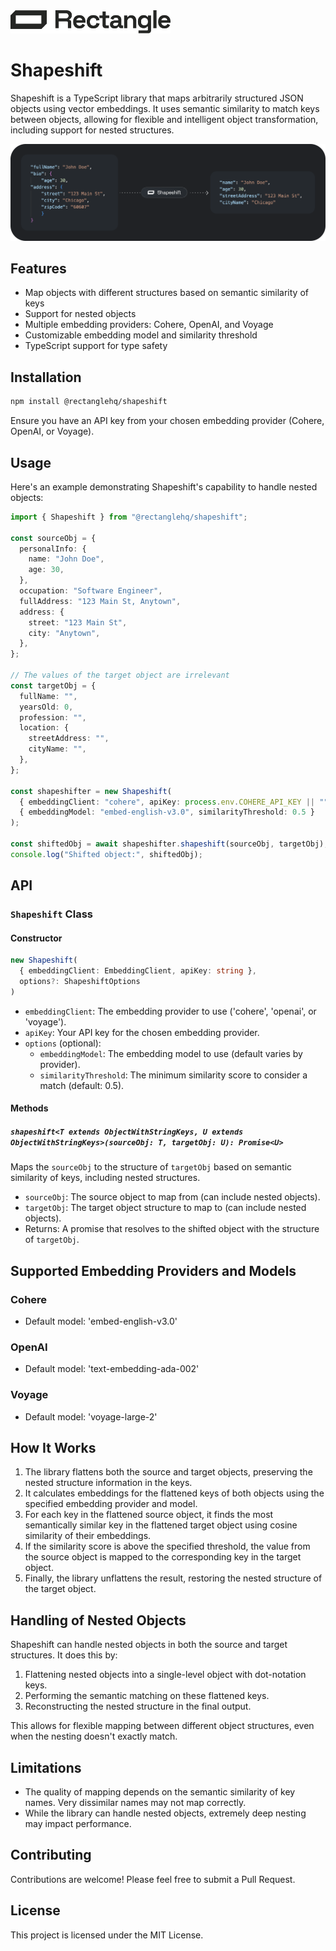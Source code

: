 <img src="rectangle-logo.png" width="256"/>

# Shapeshift

Shapeshift is a TypeScript library that maps arbitrarily structured JSON objects using vector embeddings. It uses semantic similarity to match keys between objects, allowing for flexible and intelligent object transformation, including support for nested structures.


<img src="graphic.png" width="648"/>


## Features

- Map objects with different structures based on semantic similarity of keys
- Support for nested objects
- Multiple embedding providers: Cohere, OpenAI, and Voyage
- Customizable embedding model and similarity threshold
- TypeScript support for type safety

## Installation

```bash
npm install @rectanglehq/shapeshift
```

Ensure you have an API key from your chosen embedding provider (Cohere, OpenAI, or Voyage).

## Usage

Here's an example demonstrating Shapeshift's capability to handle nested objects:

```typescript
import { Shapeshift } from "@rectanglehq/shapeshift";

const sourceObj = {
  personalInfo: {
    name: "John Doe",
    age: 30,
  },
  occupation: "Software Engineer",
  fullAddress: "123 Main St, Anytown",
  address: {
    street: "123 Main St",
    city: "Anytown",
  },
};

// The values of the target object are irrelevant
const targetObj = {
  fullName: "",
  yearsOld: 0,
  profession: "",
  location: {
    streetAddress: "",
    cityName: "",
  },
};

const shapeshifter = new Shapeshift(
  { embeddingClient: "cohere", apiKey: process.env.COHERE_API_KEY || "" },
  { embeddingModel: "embed-english-v3.0", similarityThreshold: 0.5 }
);

const shiftedObj = await shapeshifter.shapeshift(sourceObj, targetObj);
console.log("Shifted object:", shiftedObj);
```

## API

### `Shapeshift` Class

#### Constructor

```typescript
new Shapeshift(
  { embeddingClient: EmbeddingClient, apiKey: string },
  options?: ShapeshiftOptions
)
```

- `embeddingClient`: The embedding provider to use ('cohere', 'openai', or 'voyage').
- `apiKey`: Your API key for the chosen embedding provider.
- `options` (optional):
  - `embeddingModel`: The embedding model to use (default varies by provider).
  - `similarityThreshold`: The minimum similarity score to consider a match (default: 0.5).

#### Methods

##### `shapeshift<T extends ObjectWithStringKeys, U extends ObjectWithStringKeys>(sourceObj: T, targetObj: U): Promise<U>`

Maps the `sourceObj` to the structure of `targetObj` based on semantic similarity of keys, including nested structures.

- `sourceObj`: The source object to map from (can include nested objects).
- `targetObj`: The target object structure to map to (can include nested objects).
- Returns: A promise that resolves to the shifted object with the structure of `targetObj`.

## Supported Embedding Providers and Models

### Cohere

- Default model: 'embed-english-v3.0'

### OpenAI

- Default model: 'text-embedding-ada-002'

### Voyage

- Default model: 'voyage-large-2'

## How It Works

1. The library flattens both the source and target objects, preserving the nested structure information in the keys.
2. It calculates embeddings for the flattened keys of both objects using the specified embedding provider and model.
3. For each key in the flattened source object, it finds the most semantically similar key in the flattened target object using cosine similarity of their embeddings.
4. If the similarity score is above the specified threshold, the value from the source object is mapped to the corresponding key in the target object.
5. Finally, the library unflattens the result, restoring the nested structure of the target object.

## Handling of Nested Objects

Shapeshift can handle nested objects in both the source and target structures. It does this by:

1. Flattening nested objects into a single-level object with dot-notation keys.
2. Performing the semantic matching on these flattened keys.
3. Reconstructing the nested structure in the final output.

This allows for flexible mapping between different object structures, even when the nesting doesn't exactly match.

## Limitations

- The quality of mapping depends on the semantic similarity of key names. Very dissimilar names may not map correctly.
- While the library can handle nested objects, extremely deep nesting may impact performance.

## Contributing

Contributions are welcome! Please feel free to submit a Pull Request.

## License

This project is licensed under the MIT License.
